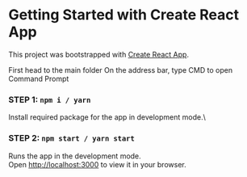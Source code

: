 # Getting Started with Create React App

This project was bootstrapped with [Create React App](https://github.com/facebook/create-react-app).

First head to the main folder
On the address bar, type CMD to open Command Prompt

### STEP 1: `npm i / yarn`

Install required package for the app in development mode.\

### STEP 2: `npm start / yarn start`

Runs the app in the development mode.\
Open [http://localhost:3000](http://localhost:3000) to view it in your browser.
